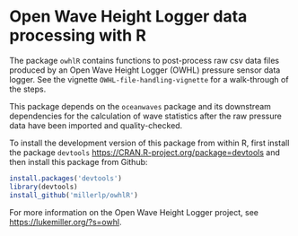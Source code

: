 
<!-- README.md is generated from README.Rmd. Please edit that file -->

# Open Wave Height Logger data processing with R

The package `owhlR` contains functions to post-process raw csv data
files produced by an Open Wave Height Logger (OWHL) pressure sensor data
logger. See the vignette `OWHL-file-handling-vignette` for a
walk-through of the steps.

This package depends on the `oceanwaves` package and its downstream
dependencies for the calculation of wave statistics after the raw
pressure data have been imported and quality-checked.

To install the development version of this package from within R, first
install the package `devtools`
<https://CRAN.R-project.org/package=devtools> and then install this
package from Github:

``` r
install.packages('devtools')
library(devtools)
install_github('millerlp/owhlR')
```

For more information on the Open Wave Height Logger project, see
<https://lukemiller.org/?s=owhl>.
